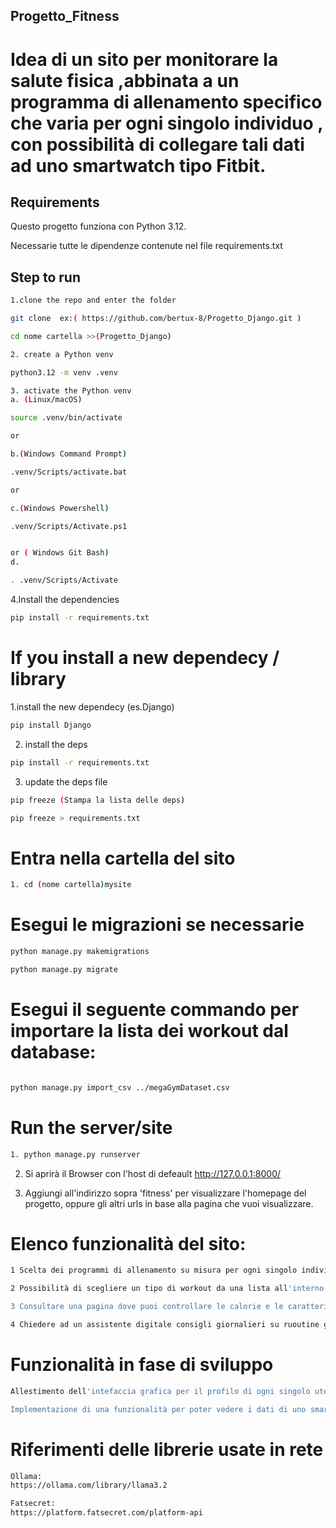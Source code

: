 ## Progetto_Fitness

# Idea di un sito per monitorare la salute fisica ,abbinata a un programma di allenamento specifico che varia per ogni singolo individuo , con possibilità di collegare tali dati ad uno smartwatch tipo Fitbit.


## Requirements

Questo progetto funziona con Python 3.12.

Necessarie tutte le dipendenze contenute nel file requirements.txt

## Step to run
```sh
1.clone the repo and enter the folder

git clone  ex:( https://github.com/bertux-8/Progetto_Django.git )

cd nome cartella >>(Progetto_Django)
```

```sh
2. create a Python venv

python3.12 -m venv .venv
```

```sh
3. activate the Python venv
a. (Linux/macOS)

source .venv/bin/activate

or

b.(Windows Command Prompt)

.venv/Scripts/activate.bat

or

c.(Windows Powershell)

.venv/Scripts/Activate.ps1


or ( Windows Git Bash)
d.

. .venv/Scripts/Activate

```


4.Install the dependencies

```sh
pip install -r requirements.txt
```

# If you install a new dependecy / library
1.install the new dependecy (es.Django)
```sh
pip install Django
```

2. install the deps
```sh
pip install -r requirements.txt
```

3.  update the deps file

```sh
pip freeze (Stampa la lista delle deps)

pip freeze > requirements.txt

```
# Entra nella cartella del sito
```sh
1. cd (nome cartella)mysite
```

# Esegui le migrazioni se necessarie
```sh
python manage.py makemigrations
```

```sh
python manage.py migrate
```
# Esegui il seguente commando per importare la lista dei workout dal database:

```sh

python manage.py import_csv ../megaGymDataset.csv

```
# Run the server/site
```sh
1. python manage.py runserver
```

2. Si aprirà il Browser con l'host di defeault http://127.0.0.1:8000/

3. Aggiungi all'indirizzo sopra 'fitness' per visualizzare l'homepage  del progetto, oppure gli altri urls in base alla pagina che vuoi visualizzare.



# Elenco funzionalità del sito:
```sh
1 Scelta dei programmi di allenamento su misura per ogni singolo individuo

2 Possibilità di scegliere un tipo di workout da una lista all'interno di un database 

3 Consultare una pagina dove puoi controllare le calorie e le caratteristiche di ogni alimento(tramite le API fatsecret),per poterlo fare aggiungi all'indirizzo predefinito "fitness/foods/" qualsiasi tipo di alimento ex. pizza.

4 Chiedere ad un assistente digitale consigli giornalieri su ruoutine giornalieri di esercizi tipo stretching, puoi farlo da un bottone sull'homepage.


```



# Funzionalità in fase di sviluppo 
```sh
Allestimento dell'intefaccia grafica per il profilo di ogni singolo utente

Implementazione di una funzionalità per poter vedere i dati di uno smartwatch qualsiasi.

```

# Riferimenti delle librerie usate in rete 
```sh
Ollama:
https://ollama.com/library/llama3.2

Fatsecret:
https://platform.fatsecret.com/platform-api



```
